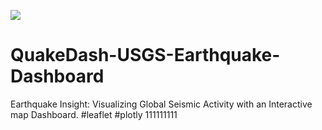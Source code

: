 ![](https://images.openai.com/blob/373bf52a-5373-4d4e-88fe-7fbf738ec6d1/improving-mathematical-reasoning-with-process-supervision.jpg?trim=0,0,0,0&width=1000)
# QuakeDash-USGS-Earthquake-Dashboard
Earthquake Insight: Visualizing Global Seismic Activity with an Interactive map Dashboard. #leaflet #plotly
111111111
